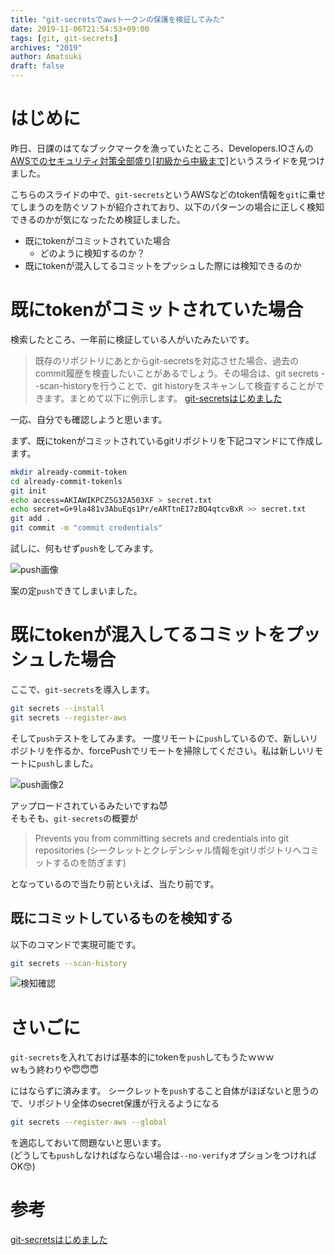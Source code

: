 ```yaml
---
title: "git-secretsでawsトークンの保護を検証してみた"
date: 2019-11-06T21:54:53+09:00
tags: [git, git-secrets]
archives: "2019"
author: Amatsuki
draft: false
---
```

# はじめに
昨日、日課のはてなブックマークを漁っていたところ、Developers.IOさんの [AWSでのセキュリティ対策全部盛り[初級から中級まで]](https://speakerdeck.com/cmusudakeisuke/awstefalsesekiyuriteidui-ce-quan-bu-sheng-ri-chu-ji-karazhong-ji-mate)というスライドを見つけました。

<script async class="speakerdeck-embed" data-id="aba22209644646ee9ff21ef72d5a439d" data-ratio="1.77777777777778" src="//speakerdeck.com/assets/embed.js"></script>

こちらのスライドの中で、`git-secrets`というAWSなどのtoken情報を`git`に乗せてしまうのを防ぐソフトが紹介されており、以下のパターンの場合に正しく検知できるのかが気になったため検証しました。

- 既にtokenがコミットされていた場合
    - どのように検知するのか？
- 既にtokenが混入してるコミットをプッシュした際には検知できるのか

# 既にtokenがコミットされていた場合
検索したところ、一年前に検証している人がいたみたいです。  

>既存のリポジトリにあとからgit-secretsを対応させた場合、過去のcommit履歴を検査したいことがあるでしょう。その場合は、git secrets --scan-historyを行うことで、git historyをスキャンして検査することができます。まとめて以下に例示します。
[git-secretsはじめました](https://qiita.com/jqtype/items/9196e047eddb53d07a91)

一応、自分でも確認しようと思います。

まず、既にtokenがコミットされているgitリポジトリを下記コマンドにて作成します。

```bash
mkdir already-commit-token
cd already-commit-tokenls
git init
echo access=AKIAWIKPCZ5G32A503XF > secret.txt
echo secret=G+9la481v3AbuEqs1Pr/eARTtnEI7zBQ4qtcvBxR >> secret.txt
git add .
git commit -m "commit credentials"
```

試しに、何もせず`push`をしてみます。

![push画像](/resources/tried-using-git-secrets/secret1.png)

案の定`push`できてしまいました。

# 既にtokenが混入してるコミットをプッシュした場合

ここで、`git-secrets`を導入します。

```bash
git secrets --install
git secrets --register-aws
```

そして`push`テストをしてみます。
一度リモートに`push`しているので、新しいリポジトリを作るか、forcePushでリモートを掃除してください。私は新しいリモートに`push`しました。

![push画像2](/resources/tried-using-git-secrets/secret2.png)

アップロードされているみたいですね😈  
そもそも、`git-secrets`の概要が

>Prevents you from committing secrets and credentials into git repositories
>(シークレットとクレデンシャル情報をgitリポジトリへコミットするのを防ぎます)

となっているので当たり前といえば、当たり前です。

## 既にコミットしているものを検知する
以下のコマンドで実現可能です。
```bash
git secrets --scan-history
```

![検知確認](/resources/tried-using-git-secrets/secret3.png)

# さいごに
`git-secrets`を入れておけば基本的にtokenを`push`してもうたｗｗｗ  
ｗもう終わりや😇😇😇

にはならずに済みます。
シークレットを`push`すること自体がほぼないと思うので、リポジトリ全体のsecret保護が行えるようになる

```bash
git secrets --register-aws --global
```

を適応しておいて問題ないと思います。  
(どうしても`push`しなければならない場合は`--no-verify`オプションをつければOK😙)

# 参考
[git-secretsはじめました](https://qiita.com/jqtype/items/9196e047eddb53d07a91)